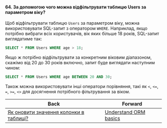 #### 64. За допомогою чого можна відфільтрувати таблицю Users за параметром віку?

Щоб відфільтрувати таблицю `Users` за параметром віку, можна використовувати SQL-запит з оператором `WHERE`. Наприклад, якщо потрібно вибрати всіх користувачів, вік яких більше 18 років, SQL-запит виглядатиме так:

```sql
SELECT * FROM Users WHERE age > 18;
```

Якщо ж потрібно відфільтрувати за конкретним віковим діапазоном, скажімо від 20 до 30 років включно, запит буде виглядати наступним чином:

```sql
SELECT * FROM Users WHERE age BETWEEN 20 AND 30;
```

Також можна використовувати інші оператори порівняння, такі як `<`, `<=`, `=`, `>=`, `<>` для досягнення потрібного фільтрування за віком.

| Back | Forward |
|---|---|
| [Як оновити значення колонки в таблиці?](/ua/junior/database/how-to-update-a-column-value-in-a-table.md)  | [Understand ORM basics](/ua/junior/database/understand-objectrelational-mapping-fundamentals.md) |